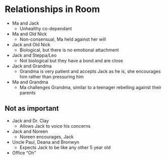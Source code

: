 # Relationships in Room

- Ma and Jack
    - Unhealthy co-dependant
- Ma and Old Nick
    - Non-consensual, Ma held against her will
- Jack and Old Nick
    - Biological, but there is no emotional attachment
- Jack and Steppa/Leo
    - Not biological but they have a bond and are close
- Jack and Grandma
    - Grandma is very patient and accepts Jack as he is, she encourages him rather than pressuring him
- Ma and Grandma
    - Ma challenges Grandma, similar to a teenager rebelling against their parents

## Not as important

- Jack and Dr. Clay
    - Allows Jack to voice his concerns
- Jack and Noreen
    - Noreen encourages, Jack
- Uncle Paul, Deana and Bronwyn
    - Expects Jack to be like any other 5 year old
- Office “Oh”
